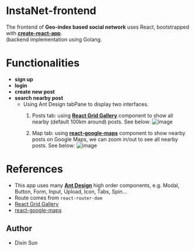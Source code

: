 # InstaNet-frontend
The frontend of **Geo-index based social network** uses React, bootstrapped with [**create-react-app**](https://github.com/facebook/create-react-app).<br>
(backend implementation using Golang.

# Functionalities
- **sign up**
- **login**
- **create new post**
- **search nearby post**
  * Using Ant Design tabPane to display two interfaces.
    1. Posts tab: using [**React Grid Gallery**](https://github.com/benhowell/react-grid-gallery) component to show all nearby (default 100km around) posts. See below:
    ![image](https://user-images.githubusercontent.com/38120488/38586658-97a51824-3cec-11e8-84e5-6b4edf52f3e5.png)

    2. Map tab: using [**react-google-maps**](https://github.com/tomchentw/react-google-maps) component to show nearby posts on Google Maps, we can zoom in/out to see all nearby posts. See below:
    ![image](https://user-images.githubusercontent.com/38120488/38586596-5dfbf32c-3cec-11e8-9332-08ac350b7107.png)

# References
- This app uses many [**Ant Design**](https://ant.design/docs/react/introduce) high order components, e.g. Modal, Button, Form, Input, Upload, Icon, Tabs, Spin...
- Route comes from `react-router-dom`
- [React Grid Gallery](https://github.com/benhowell/react-grid-gallery) 
- [react-google-maps](https://github.com/tomchentw/react-google-maps)

## Author
- Dixin Sun

